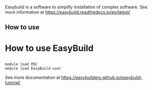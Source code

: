 Easybuild is a software to simplify installation of complex software.
See more information at https://easybuild.readthedocs.io/en/latest/

## How to use


# How to use EasyBuild

## 

```
module load PDC
module load EasyBuild-user
```
See more documentation at https://easybuilders.github.io/easybuild-tutorial/
